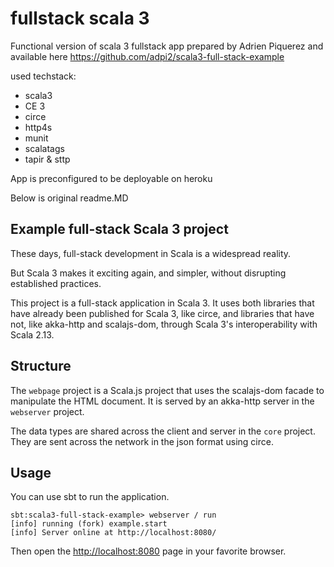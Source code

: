 # fullstack scala 3

Functional version of scala 3 fullstack app prepared by Adrien Piquerez and available here <https://github.com/adpi2/scala3-full-stack-example>

used techstack:

- scala3
- CE 3
- circe
- http4s
- munit
- scalatags
- tapir & sttp

App is preconfigured to be deployable on heroku

Below is original readme.MD

## Example full-stack Scala 3 project

These days, full-stack development in Scala is a widespread reality.

But Scala 3 makes it exciting again, and simpler, without disrupting established practices.

This project is a full-stack application in Scala 3.
It uses both libraries that have already been published for Scala 3, like circe, and libraries that have not, like akka-http and scalajs-dom, through Scala 3's interoperability with Scala 2.13.

## Structure

The `webpage` project is a Scala.js project that uses the scalajs-dom facade to manipulate the HTML document.
It is served by an akka-http server in the `webserver` project.

The data types are shared across the client and server in the `core` project.
They are sent across the network in the json format using circe.

## Usage

You can use sbt to run the application.

```text
sbt:scala3-full-stack-example> webserver / run
[info] running (fork) example.start 
[info] Server online at http://localhost:8080/
```

Then open the <http://localhost:8080> page in your favorite browser.
